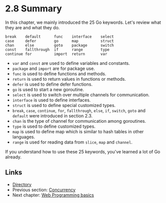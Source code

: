 # 2.8 Summary

In this chapter, we mainly introduced the 25 Go keywords. Let's review what they are and what they do.

	break    default      func    interface    select
	case     defer        go      map          struct
	chan     else         goto    package      switch
	const    fallthrough  if      range        type
	continue for          import  return       var
	
- `var` and `const` are used to define variables and constants.
- `package` and `import` are for package use.
- `func` is used to define functions and methods.
- `return` is used to return values in functions or methods.
- `defer` is used to define defer functions.
- `go` is used to start a new goroutine.
- `select` is used to switch over multiple channels for communication.
- `interface` is used to define interfaces.
- `struct` is used to define special customized types.
- `break`, `case`, `continue`, `for`, `fallthrough`, `else`, `if`, `switch`, `goto` and `default` were introduced in section 2.3.
- `chan` is the type of channel for communication among goroutines.
- `type` is used to define customized types.
- `map` is used to define map which is similar to hash tables in other languages.
- `range` is used for reading data from `slice`, `map` and `channel`.

If you understand how to use these 25 keywords, you've learned a lot of Go already.

## Links

- [Directory](SUMMARY.md)
- Previous section: [Concurrency](02.7.md)
- Next chapter: [Web Programming basics](1.0general_talk.md)
